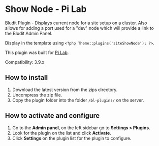 # Show Node - Pi Lab
Bludit Plugin - Displays current node for a site setup on a cluster. Also allows for adding a port used for a "dev" node which will provide a link to the Bludit Admin Panel.

Display in the template using `<?php Theme::plugins('siteShowNode'); ?>`. 

This plugin was built for [Pi Lab](https://pilab.dev).

Compatibility: 3.9.x

## How to install
1. Download the latest version from the zips directory.
2. Uncompress the zip file.
3. Copy the plugin folder into the folder `/bl-plugins/` on the server.

## How to activate and configure
1. Go to the **Admin panel**, on the left sidebar go to **Settings > Plugins**.
2. Look for the plugin on the list and click **Activate**.
3. Click **Settings** on the plugin list for the plugin to configure.
